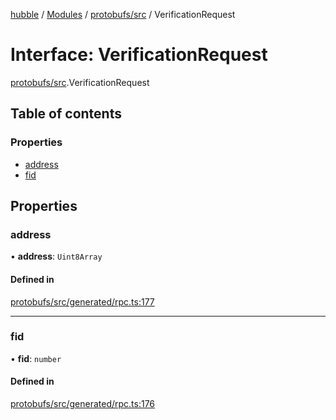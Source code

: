 [hubble](../README.md) / [Modules](../modules.md) / [protobufs/src](../modules/protobufs_src.md) / VerificationRequest

# Interface: VerificationRequest

[protobufs/src](../modules/protobufs_src.md).VerificationRequest

## Table of contents

### Properties

- [address](protobufs_src.VerificationRequest.md#address)
- [fid](protobufs_src.VerificationRequest.md#fid)

## Properties

### address

• **address**: `Uint8Array`

#### Defined in

[protobufs/src/generated/rpc.ts:177](https://github.com/vinliao/hubble/blob/4e20c6c/packages/protobufs/src/generated/rpc.ts#L177)

___

### fid

• **fid**: `number`

#### Defined in

[protobufs/src/generated/rpc.ts:176](https://github.com/vinliao/hubble/blob/4e20c6c/packages/protobufs/src/generated/rpc.ts#L176)
